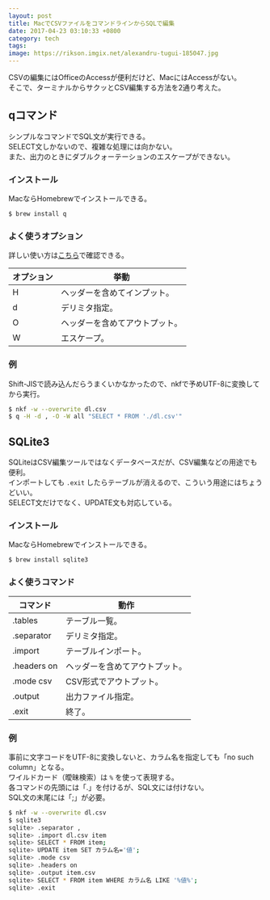 ```yaml
---
layout: post
title: MacでCSVファイルをコマンドラインからSQLで編集
date: 2017-04-23 03:10:33 +0800
category: tech
tags: 
image: https://rikson.imgix.net/alexandru-tugui-185047.jpg
---
```

CSVの編集にはOfficeのAccessが便利だけど、MacにはAccessがない。  
そこで、ターミナルからサクッとCSV編集する方法を2通り考えた。

## qコマンド

シンプルなコマンドでSQL文が実行できる。  
SELECT文しかないので、複雑な処理には向かない。  
また、出力のときにダブルクォーテーションのエスケープができない。

### インストール

MacならHomebrewでインストールできる。

```bash
$ brew install q 
```

### よく使うオプション

詳しい使い方は[こちら](http://harelba.github.io/q/usage.html)で確認できる。

| オプション | 挙動                           |
| ---------- | ------------------------------ |
| H          | ヘッダーを含めてインプット。   |
| d          | デリミタ指定。                 |
| O          | ヘッダーを含めてアウトプット。 |
| W          | エスケープ。                   |


### 例

Shift-JISで読み込んだらうまくいかなかったので、nkfで予めUTF-8に変換してから実行。

```bash
$ nkf -w --overwrite dl.csv
$ q -H -d , -O -W all "SELECT * FROM './dl.csv'" 
```

## SQLite3

SQLiteはCSV編集ツールではなくデータベースだが、CSV編集などの用途でも便利。  
インポートしても `.exit` したらテーブルが消えるので、こういう用途にはちょうどいい。  
SELECT文だけでなく、UPDATE文も対応している。

### インストール

MacならHomebrewでインストールできる。

```bash
$ brew install sqlite3 
```

### よく使うコマンド

| コマンド    | 動作                           |
| ----------- | ------------------------------ |
| .tables     | テーブル一覧。                 |
| .separator  | デリミタ指定。                 |
| .import     | テーブルインポート。           |
| .headers on | ヘッダーを含めてアウトプット。 |
| .mode csv   | CSV形式でアウトプット。        |
| .output     | 出力ファイル指定。             |
| .exit       | 終了。                         |


### 例

事前に文字コードをUTF-8に変換しないと、カラム名を指定しても「no such column」となる。  
ワイルドカード（曖昧検索）は `%` を使って表現する。  
各コマンドの先頭には「.」を付けるが、SQL文には付けない。  
SQL文の末尾には「;」が必要。

```bash
$ nkf -w --overwrite dl.csv
$ sqlite3
sqlite> .separator ,
sqlite> .import dl.csv item
sqlite> SELECT * FROM item;
sqlite> UPDATE item SET カラム名='値';
sqlite> .mode csv
sqlite> .headers on
sqlite> .output item.csv
sqlite> SELECT * FROM item WHERE カラム名 LIKE '%値%';
sqlite> .exit
```

